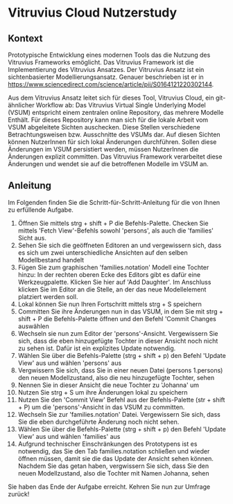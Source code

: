 # Vitruvius Cloud Nutzerstudy

## Kontext
Prototypische Entwicklung eines modernen Tools das die Nutzung des Vitruvius Frameworks emöglicht.
Das Vitruvius Framework ist die Implementierung des Vitruvius Ansatzes. Der Vitruvius Ansatz ist ein sichtenbasierter Modellierungsansatz. Genauer beschrieben ist er in https://www.sciencedirect.com/science/article/pii/S0164121220302144.

Aus dem Vitruvius Ansatz leitet sich für dieses Tool, Vitruvius Cloud, ein git-ähnlicher Workflow ab:
Das Vitruvius Virtual Single Underlying Model (VSUM) entspricht einem zentralen online Repository, das mehrere Modelle Enthält. Für dieses Repository kann man sich für die lokale Arbeit vom VSUM abgeleitete Sichten auschecken. Diese Stellen verschiedene Betrachtungsweisen bzw. Ausschnitte des VSUMs dar. Auf diesen Sichten können NutzerInnen für sich lokal Änderungen durchführen. Sollen diese Änderungen im VSUM persistiert werden, müssen NutzerInnen die Änderungen explizit committen. Das Vitruvius Framework verarbeitet diese Änderungen und wendet sie auf die betroffenen Modelle im VSUM an.


## Anleitung

Im Folgenden finden Sie die Schritt-für-Schritt-Anleitung für die von Ihnen zu erfüllende Aufgabe.

1. Öffnen Sie mittels strg + shift + P die Befehls-Palette. Checken Sie mittels 'Fetch View'-Befehls sowohl 'persons', als auch die 'families' Sicht aus.
2. Sehen Sie sich die geöffneten Editoren an und vergewissern sich, dass es sich um zwei unterschiedliche Ansichten auf den selben Modellbestand handelt
3. Fügen Sie zum graphischen 'families.notation' Modell eine Tochter hinzu: In der rechten oberen Ecke des Editors gibt es dafür eine Werkzeugpalette. Klicken Sie hier auf 'Add Daughter'. Im Anschluss klicken Sie im Editor an die Stelle, an der das neue Modellelement platziert werden soll.
4. Lokal können Sie nun Ihren Fortschritt mittels strg + S speichern
5. Committen Sie ihre Änderungen nun in das VSUM, in dem Sie mit strg + shift + P die Befehls-Palette öffnen und den Befehl 'Commit Changes auswählen
6. Wechseln sie nun zum Editor der 'persons'-Ansicht. Vergewissern Sie sich, dass die eben hinzugefügte Tochter in dieser Ansicht noch nicht zu sehen ist. Dafür ist ein explizites Update notwendig.
7. Wählen Sie über die Befehls-Palette (strg + shift + p) den Befehl 'Update View' aus und wählen 'persons' aus
8. Vergwissern Sie sich, dass Sie in einer neuen Datei (persons 1.persons) den neuen Modellzustand, also die neu hinzugefügte Tochter, sehen
9. Nennen Sie in dieser Ansicht die neue Tochter zu 'Johanna' um
10. Nutzen Sie strg + S um ihre Änderungen lokal zu speichern
11. Nutzen Sie den 'Commit View' Befehl aus der Befehls-Palette (str + shift + P) um die 'persons'-Ansicht in das VSUM zu committen.
12. Wechseln Sie zur 'families.notation' Datei. Vergewissern Sie sich, dass Sie die eben durchgeführte Änderung noch nicht sehen.
13. Wählen Sie über die Befehls-Palette (strg + shift + p) den Befehl 'Update View' aus und wählen 'families' aus
14. Aufgrund technischer Einschränkungen des Prototypens ist es notwendig, das Sie den Tab families.notation schließen und wieder öffnen müssen, damit sie die das Update der Ansicht sehen können. Nachdem Sie das getan haben, vergwissern Sie sich, dass Sie den neuen Modellzustand, also die Tochter mit Namen Johanna, sehen

Sie haben das Ende der Aufgabe erreicht. Kehren Sie nun zur Umfrage zurück!
